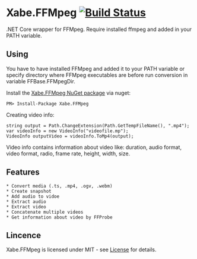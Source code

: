 # Xabe.FFMpeg  [![Build Status](https://travis-ci.org/tomaszzmuda/Xabe.FFMpeg.svg?branch=master)](https://travis-ci.org/tomaszzmuda/Xabe.FFMpeg)

.NET Core wrapper for FFMpeg.
Require installed ffmpeg and added in your PATH variable.

## Using ##

You have to have installed FFMpeg and added it to your PATH variable or specify directory where FFMpeg executables are before run conversion in variable FFBase.FFMpegDir.

Install the [Xabe.FFMpeg NuGet package](https://www.nuget.org/packages/Xabe.FFMpeg "") via nuget:

	PM> Install-Package Xabe.FFMpeg
	
Creating video info:

	string output = Path.ChangeExtension(Path.GetTempFileName(), ".mp4");
	var videoInfo = new VideoInfo("videofile.mp");
	VideoInfo outputVideo = videoInfo.ToMp4(output);
	
Video info contains information about video like: duration, audio format, video format, radio, frame rate, height, width, size.

## Features ##

	* Convert media (.ts, .mp4, .ogv, .webm)
	* Create snapshot
	* Add audio to vidoe
	* Extract audio
	* Extract video
	* Concatenate multiple videos
	* Get information about video by FFProbe
	
## Lincence ## 

Xabe.FFMpeg is licensed under MIT - see [License](LICENSE.md) for details.
